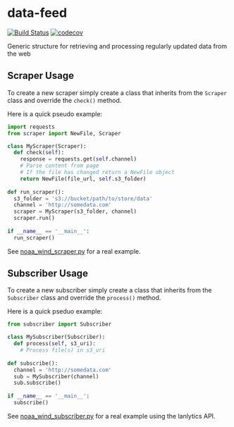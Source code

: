 # data-feed
[![Build Status](https://ci.lanlytics.com/arnold/data-feed.svg?token=RmFwLDimUxzrPXXq8Kti&branch=master)](https://ci.lanlytics.com/arnold/data-feed) 
[![codecov](https://cov.lanlytics.com/ghe/arnold/data-feed/branch/master/graph/badge.svg)](https://cov.lanlytics.com/ghe/arnold/data-feed)

Generic structure for retrieving and processing regularly updated data from the web 

## Scraper Usage
To create a new scraper simply create a class that inherits from the `Scraper` class 
and override the `check()` method.

Here is a quick pseudo example:

```python
import requests
from scraper import NewFile, Scraper

class MyScraper(Scraper):
  def check(self):
    response = requests.get(self.channel)
    # Parse content from page 
    # If the file has changed return a NewFile object
    return NewFile(file_url, self.s3_folder)
    
def run_scraper():
  s3_folder = 's3://bucket/path/to/store/data'
  channel = 'http://somedata.com'
  scraper = MyScraper(s3_folder, channel)
  scraper.run()
  
if __name__ == '__main__':
  run_scraper()
```

See [noaa_wind_scraper.py](noaa_wind_scraper.py) for a real example.

## Subscriber Usage
To create a new subscriber simply create a class that inherits from the `Subscriber` 
class and override the `process()` method.

Here is a quick pseduo example:

```python
from subscriber import Subscriber

class MySubscriber(Subscriber):
  def process(self, s3_uri):
    # Process file(s) in s3_uri
    
def subscribe():
  channel = 'http://somedata.com'
  sub = MySubscriber(channel)
  sub.subscribe()
  
if __name__ == '__main__':
  subscribe()
```
  
See [noaa_wind_subscriber.py](noaa_wind_subscriber.py) for a real example using the 
lanlytics API.
